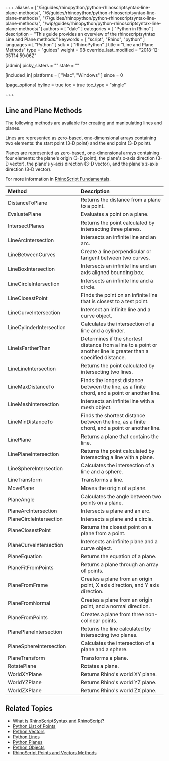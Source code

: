 +++
aliases = ["/5/guides/rhinopython/python-rhinoscriptsyntax-line-plane-methods/", "/6/guides/rhinopython/python-rhinoscriptsyntax-line-plane-methods/", "/7/guides/rhinopython/python-rhinoscriptsyntax-line-plane-methods/", "/wip/guides/rhinopython/python-rhinoscriptsyntax-line-plane-methods/"]
authors = [ "dale" ]
categories = [ "Python in Rhino" ]
description = "This guide provides an overview of the rhinoscriptsytntax Line and Plane methods."
keywords = [ "script", "Rhino", "python" ]
languages = [ "Python" ]
sdk = [ "RhinoPython" ]
title = "Line and Plane Methods"
type = "guides"
weight = 98
override_last_modified = "2018-12-05T14:59:06Z"

[admin]
picky_sisters = ""
state = ""

[included_in]
platforms = [ "Mac", "Windows" ]
since = 0

[page_options]
byline = true
toc = true
toc_type = "single"

+++
 
## Line and Plane Methods

The following methods are available for creating and manipulating lines and planes.

Lines are represented as zero-based, one-dimensional arrays containing two elements: the start point (3-D point) and the end point (3-D point).

Planes are represented as zero-based, one-dimensional arrays containing four elements: the plane's origin (3-D point), the plane's x-axis direction (3-D vector), the plane's y-axis direction (3-D vector), and the plane's z-axis direction (3-D vector).

For more information in [RhinoScript Fundamentals](/guides/rhinopython/python-rhinoscriptsyntax-introduction).

| Method | | |  Description |
|:--------|:-:|:-:|:--------|
| DistanceToPlane | | | Returns the distance from a plane to a point. |
| EvaluatePlane | | | Evaluates a point on a plane. |
| IntersectPlanes | | | Returns the point calculated by intersecting three planes. |
| LineArcIntersection | | | Intersects an infinite line and an arc. |
| LineBetweenCurves | | | Create a line perpendicular or tangent between two curves. |
| LineBoxIntersection | | | Intersects an infinite line and an axis aligned bounding box. |
| LineCircleIntersection | | | Intersects an infinite line and a circle. |
| LineClosestPoint | | | Finds the point on an infinite line that is closest to a test point. |
| LineCurveIntersection | | | Intersect an infinite line and a curve object. |
| LineCylinderIntersection | | | Calculates the intersection of a line and a cylinder. |
| LineIsFartherThan | | | Determines if the shortest distance from a line to a point or another line is greater than a specified distance. |
| LineLineIntersection | | | Returns the point calculated by intersecting two lines. |
| LineMaxDistanceTo | | | Finds the longest distance between the line, as a finite chord, and a point or another line. |
| LineMeshIntersection | | | Intersects an infinite line with a mesh object. |
| LineMinDistanceTo | | | Finds the shortest distance between the line, as a finite chord, and a point or another line. |
| LinePlane | | | Returns a plane that contains the line. |
| LinePlaneIntersection | | | Returns the point calculated by intersecting a line with a plane. |
| LineSphereIntersection | | | Calculates the intersection of a line and a sphere. |
| LineTransform | | | Transforms a line. |
| MovePlane | | | Moves the origin of a plane. |
| PlaneAngle | | | Calculates the angle between two points on a plane. |
| PlaneArcIntersection | | | Intersects a plane and an arc. |
| PlaneCircleIntersection | | | Intersects a plane and a circle. |
| PlaneClosestPoint | | | Returns the closest point on a plane from a point. |
| PlaneCurveIntersection | | | Intersects an infinite plane and a curve object. |
| PlaneEquation | | | Returns the equation of a plane. |
| PlaneFitFromPoints | | | Returns a plane through an array of points. |
| PlaneFromFrame | | | Creates a plane from an origin point, X axis direction, and Y axis direction. |
| PlaneFromNormal | | | Creates a plane from an origin point, and a normal direction. |
| PlaneFromPoints | | | Creates a plane from three non-colinear points. |
| PlanePlaneIntersection | | | Returns the line calculated by intersecting two planes. |
| PlaneSphereIntersection | | | Calculates the intersection of a plane and a sphere. |
| PlaneTransform | | | Transforms a plane. |
| RotatePlane | | | Rotates a plane. |
| WorldXYPlane | | | Returns Rhino's world XY plane. |
| WorldYZPlane | | | Returns Rhino's world YZ plane. |
| WorldZXPlane | | | Returns Rhino's world ZX plane. |

## Related Topics

- [What is RhinoScriptSyntax and RhinoScript?](/guides/rhinopython/what-is-rhinopython)
- [Python List of Points](/guides/rhinopython/python-rhinoscriptsyntax-list-points)
- [Python Vectors](/guides/rhinopython/python-rhinoscriptsyntax-vectors)
- [Python Lines](/guides/rhinopython/python-rhinoscriptsyntax-lines)
- [Python Planes](/guides/rhinopython/python-rhinoscriptsyntax-planes)
- [Python Objects](/guides/rhinopython/python-rhinoscriptsyntax-objects)
- [RhinoScript Points and Vectors Methods](/guides/rhinopython/python-rhinoscriptsyntax-point-vector-methods)
